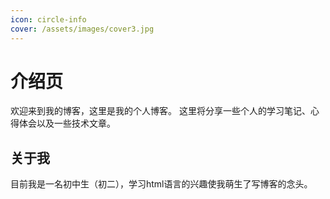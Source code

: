 ```yaml
---
icon: circle-info
cover: /assets/images/cover3.jpg
---
```


# 介绍页
欢迎来到我的博客，这里是我的个人博客。
这里将分享一些个人的学习笔记、心得体会以及一些技术文章。
## 关于我
目前我是一名初中生（初二），学习html语言的兴趣使我萌生了写博客的念头。

